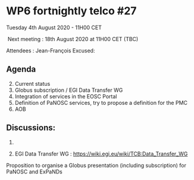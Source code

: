 #  WP6 fortnightly telco #27

Tuesday 4th August 2020 - 11H00 CET

​	Next meeting : 18th August 2020 at 11H00 CET (TBC)

Attendees :  Jean-François
Excused: 


## Agenda

2. Current status
2. Globus subscription / EGI Data Transfer WG
3. Integration of services in the EOSC Portal 
4. Definition of PaNOSC services, try to propose a definition for the PMC 
5. AOB
## Discussions:

1) 

2) EGI Data Transfer WG : https://wiki.egi.eu/wiki/TCB:Data_Transfer_WG

Proposition to organise a Globus presentation (including subscription) for PaNOSC and ExPaNDs


